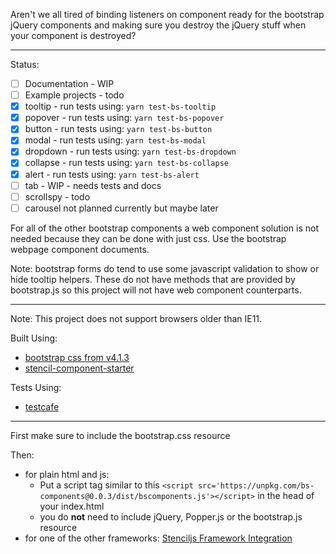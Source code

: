 Aren't we all tired of binding listeners on component ready for the bootstrap jQuery components and making sure you destroy the jQuery stuff when your component is destroyed?

---

Status:

- [ ] Documentation - WIP
- [ ] Example projects - todo
- [x] tooltip - run tests using: `yarn test-bs-tooltip`
- [x] popover - run tests using: `yarn test-bs-popover`
- [x] button - run tests using: `yarn test-bs-button`
- [x] modal - run tests using: `yarn test-bs-modal`
- [x] dropdown - run tests using: `yarn test-bs-dropdown`
- [x] collapse - run tests using: `yarn test-bs-collapse`
- [x] alert - run tests using: `yarn test-bs-alert`
- [ ] tab - WIP - needs tests and docs
- [ ] scrollspy - todo
- [ ] carousel not planned currently but maybe later

For all of the other bootstrap components a web component solution is not needed because they can be done with just css. Use the bootstrap webpage component documents.

Note: bootstrap forms do tend to use some javascript validation to show or hide tooltip helpers. These do not have methods that are provided by bootstrap.js so this project will not have web component counterparts.

---

Note: This project does not support browsers older than IE11.

Built Using:

- [bootstrap css from v4.1.3](https://github.com/twbs/bootstrap/releases/tag/v4.1.3)
- [stencil-component-starter](https://github.com/ionic-team/stencil-component-starter)

Tests Using:

- [testcafe](https://github.com/DevExpress/testcafe)

---

First make sure to include the bootstrap.css resource

Then:
- for plain html and js:
  - Put a script tag similar to this `<script src='https://unpkg.com/bs-components@0.0.3/dist/bscomponents.js'></script>` in the head of your index.html
  - you do **not** need to include jQuery, Popper.js or the bootstrap.js resource
- for one of the other frameworks: [Stenciljs Framework Integration](https://stenciljs.com/docs/framework-integration)

